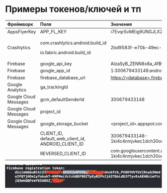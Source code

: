 # Примеры токенов/ключей и тп

<table>
  <thead>
    <tr>
      <th style="text-align:left">&#x424;&#x440;&#x435;&#x439;&#x43C;&#x432;&#x43E;&#x440;&#x43A;</th>
      <th
      style="text-align:left">&#x41F;&#x43E;&#x43B;&#x44F;</th>
        <th style="text-align:left">&#x417;&#x43D;&#x430;&#x447;&#x435;&#x43D;&#x438;&#x44F;</th>
    </tr>
  </thead>
  <tbody>
    <tr>
      <td style="text-align:left">AppsFlyerKey</td>
      <td style="text-align:left">APP_FL_KEY</td>
      <td style="text-align:left">i7EvqrSvMEig9UNGJLX2Me</td>
    </tr>
    <tr>
      <td style="text-align:left">Crashlytics</td>
      <td style="text-align:left">
        <p>com.crashlytics.android.build_id</p>
        <p>io.fabric.android.build_id</p>
      </td>
      <td style="text-align:left">2bd9583f-e70b-49ec-b89a-05b922ed6b3a</td>
    </tr>
    <tr>
      <td style="text-align:left">Firebase</td>
      <td style="text-align:left">google_api_key</td>
      <td style="text-align:left">AIzaSyB_ZENN8x8a_4fBvYg_7Rzu0tOkesPEfYc</td>
    </tr>
    <tr>
      <td style="text-align:left">Firebase</td>
      <td style="text-align:left">google_app_id</td>
      <td style="text-align:left">1:300679433148:android:b7f49afbf86533fd</td>
    </tr>
    <tr>
      <td style="text-align:left">Firebase</td>
      <td style="text-align:left">firebase_database_url</td>
      <td style="text-align:left"><a href="https://kitchen-35f77.firebaseio.com">https://&lt;database&gt;.firebaseio.com</a>
      </td>
    </tr>
    <tr>
      <td style="text-align:left">Google Analytics</td>
      <td style="text-align:left">ga_trackingId</td>
      <td style="text-align:left"></td>
    </tr>
    <tr>
      <td style="text-align:left">Google Cloud Messages</td>
      <td style="text-align:left">gcm_defaultSenderId</td>
      <td style="text-align:left">300679433148</td>
    </tr>
    <tr>
      <td style="text-align:left">Google Cloud Messages</td>
      <td style="text-align:left">project_id</td>
      <td style="text-align:left"></td>
    </tr>
    <tr>
      <td style="text-align:left">Google Cloud Messages</td>
      <td style="text-align:left">google_storage_bucket</td>
      <td style="text-align:left">&lt;project_id&gt;.appspot.com</td>
    </tr>
    <tr>
      <td style="text-align:left"></td>
      <td style="text-align:left">CLIENT_ID, default_web_client_id, ANDROID_CLIENT_ID</td>
      <td style="text-align:left">300679433148-1ki4c4nmjvkec1dch30od15fv1uvdj1o.apps.googleusercontent.com</td>
    </tr>
    <tr>
      <td style="text-align:left"></td>
      <td style="text-align:left">REVERSED_CLIENT_ID</td>
      <td style="text-align:left">com.googleusercontent.apps.300679433148-1ki4c4nmjvkec1dch30od15fv1uvdj1o</td>
    </tr>
  </tbody>
</table>

![](../../.gitbook/assets/izobrazhenie%20%2820%29.png)

